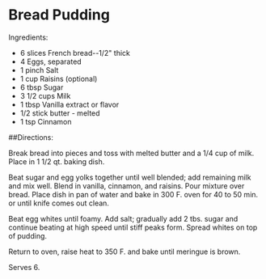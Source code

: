 # Bread Pudding

Ingredients: 

- 6 slices French bread--1/2" thick
- 4 Eggs, separated
- 1 pinch Salt
- 1 cup Raisins (optional)
- 6 tbsp Sugar
- 3 1/2 cups Milk
- 1 tbsp Vanilla extract or flavor
- 1/2 stick butter - melted
- 1 tsp Cinnamon

##Directions: 

Break bread into pieces and toss with melted butter and a 1/4 cup of milk. Place in 1 1/2 qt. baking dish.

Beat sugar and egg yolks together until well blended; add remaining milk and mix well. Blend in vanilla, cinnamon, and raisins. Pour mixture over bread. Place dish in pan of water and bake in 300 F. oven for 40 to 50 min. or until knife comes out clean.

Beat egg whites until foamy. Add salt; gradually add 2 tbs. sugar and continue beating at high speed until stiff peaks form. Spread whites on top of pudding.

Return to oven, raise heat to 350 F. and bake until meringue is brown.

Serves 6.
